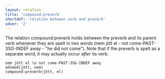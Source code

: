 ```yaml
---
layout: relation
title: 'compound:preverb'
shortdef: 'relation between verb and preverb'
udver: '2'
---
```


The relation compound:preverb holds between the preverb and its parent verb whenever they are spelt in two words (nem jött el - not come-PAST-3SG-INDEF away - "he did not come").
Note that if the preverb is spelt as a separate word, it may actually occur _after_ its verb.

~~~ sdparse
nem jött el \n not come-PAST-3SG-INDEF away
advmod(jött, nem)
compound:preverb(jött, el)
~~~

<!-- Interlanguage links updated Pá kvě 14 11:08:57 CEST 2021 -->
